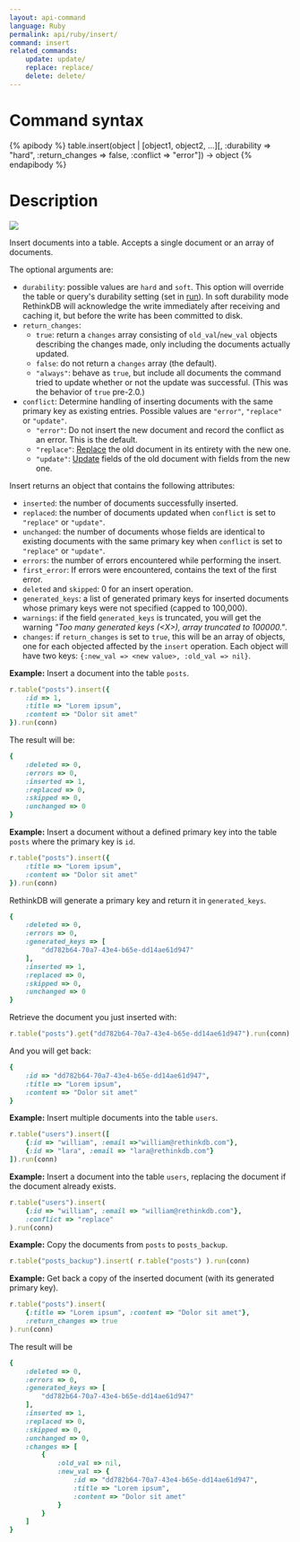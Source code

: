 ```yaml
---
layout: api-command
language: Ruby
permalink: api/ruby/insert/
command: insert
related_commands:
    update: update/
    replace: replace/
    delete: delete/
---
```


# Command syntax #

{% apibody %}
table.insert(object | [object1, object2, ...][, :durability => "hard", :return_changes => false, :conflict => "error"])
    &rarr; object
{% endapibody %}

# Description #

<img src="/assets/images/docs/api_illustrations/insert_ruby.png" class="api_command_illustration" />

Insert documents into a table. Accepts a single document or an array of
documents.

The optional arguments are:

- `durability`: possible values are `hard` and `soft`. This option will override the table or query's durability setting (set in [run](/api/ruby/run/)). In soft durability mode RethinkDB will acknowledge the write immediately after receiving and caching it, but before the write has been committed to disk.
- `return_changes`:
    - `true`: return a `changes` array consisting of `old_val`/`new_val` objects describing the changes made, only including the documents actually updated.
    - `false`: do not return a `changes` array (the default).
    - `"always"`: behave as `true`, but include all documents the command tried to update whether or not the update was successful. (This was the behavior of `true` pre-2.0.)
- `conflict`: Determine handling of inserting documents with the same primary key as existing entries. Possible values are `"error"`, `"replace"` or `"update"`.
    - `"error"`: Do not insert the new document and record the conflict as an error. This is the default.
    - `"replace"`: [Replace](/api/ruby/replace/) the old document in its entirety with the new one.
    - `"update"`: [Update](/api/ruby/update/) fields of the old document with fields from the new one.

Insert returns an object that contains the following attributes:

- `inserted`: the number of documents successfully inserted.
- `replaced`: the number of documents updated when `conflict` is set to `"replace"` or `"update"`.
- `unchanged`: the number of documents whose fields are identical to existing documents with the same primary key when `conflict` is set to `"replace"` or `"update"`.
- `errors`: the number of errors encountered while performing the insert.
- `first_error`: If errors were encountered, contains the text of the first error.
- `deleted` and `skipped`: 0 for an insert operation.
- `generated_keys`: a list of generated primary keys for inserted documents whose primary keys were not specified (capped to 100,000).
- `warnings`: if the field `generated_keys` is truncated, you will get the warning _"Too many generated keys (&lt;X&gt;), array truncated to 100000."_.
- `changes`: if `return_changes` is set to `true`, this will be an array of objects, one for each objected affected by the `insert` operation. Each object will have two keys: `{:new_val => <new value>, :old_val => nil}`.

__Example:__ Insert a document into the table `posts`.

```rb
r.table("posts").insert({
    :id => 1,
    :title => "Lorem ipsum",
    :content => "Dolor sit amet"
}).run(conn)
```

<!-- stop -->

The result will be:

```rb
{
    :deleted => 0,
    :errors => 0,
    :inserted => 1,
    :replaced => 0,
    :skipped => 0,
    :unchanged => 0
}
```


__Example:__ Insert a document without a defined primary key into the table `posts` where the
primary key is `id`.

```rb
r.table("posts").insert({
    :title => "Lorem ipsum",
    :content => "Dolor sit amet"
}).run(conn)
```

RethinkDB will generate a primary key and return it in `generated_keys`.

```rb
{
    :deleted => 0,
    :errors => 0,
    :generated_keys => [
        "dd782b64-70a7-43e4-b65e-dd14ae61d947"
    ],
    :inserted => 1,
    :replaced => 0,
    :skipped => 0,
    :unchanged => 0
}
```

Retrieve the document you just inserted with:

```rb
r.table("posts").get("dd782b64-70a7-43e4-b65e-dd14ae61d947").run(conn)
```

And you will get back:

```rb
{
    :id => "dd782b64-70a7-43e4-b65e-dd14ae61d947",
    :title => "Lorem ipsum",
    :content => "Dolor sit amet"
}
```


__Example:__ Insert multiple documents into the table `users`.

```rb
r.table("users").insert([
    {:id => "william", :email =>"william@rethinkdb.com"},
    {:id => "lara", :email => "lara@rethinkdb.com"}
]).run(conn)
```


__Example:__ Insert a document into the table `users`, replacing the document if the document
already exists.  

```rb
r.table("users").insert(
    {:id => "william", :email => "william@rethinkdb.com"},
    :conflict => "replace"
).run(conn)
```


__Example:__ Copy the documents from `posts` to `posts_backup`.

```rb
r.table("posts_backup").insert( r.table("posts") ).run(conn)
```


__Example:__ Get back a copy of the inserted document (with its generated primary key).

```rb
r.table("posts").insert(
    {:title => "Lorem ipsum", :content => "Dolor sit amet"},
    :return_changes => true
).run(conn)
```

The result will be

```rb
{
    :deleted => 0,
    :errors => 0,
    :generated_keys => [
        "dd782b64-70a7-43e4-b65e-dd14ae61d947"
    ],
    :inserted => 1,
    :replaced => 0,
    :skipped => 0,
    :unchanged => 0,
    :changes => [
        {
            :old_val => nil,
            :new_val => {
                :id => "dd782b64-70a7-43e4-b65e-dd14ae61d947",
                :title => "Lorem ipsum",
                :content => "Dolor sit amet"
            }
        }
    ]
}
```
